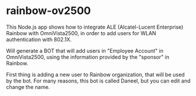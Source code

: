 # rainbow-ov2500
This Node.js app shows how to integrate ALE (Alcatel-Lucent Enterprise) Rainbow with OmniVista2500, in order to add users for WLAN authentication with 802.1X.

Will generate a BOT that will add users in "Employee Account" in OmniVista2500, using the information provided by the "sponsor" in Rainbow.

First thing is adding a new user to Rainbow organization, that will be used by the bot. For many reasons, this bot is called Daneel, but you can edit and change the name.

